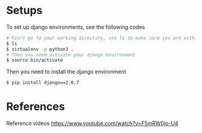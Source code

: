 # Setups
To set up django environments, see the following codes
```bash
# Fisrt go to your working directory, use ls to make sure you are within the directory
$ ls 
$ virtualenv -p python3 .
# Then you need activate your django environment
$ source bin/activate
```

Then you need to install the django environment
```bash
$ pip install django==2.0.7
```

# References
Reference videos https://www.youtube.com/watch?v=F5mRW0jo-U4
